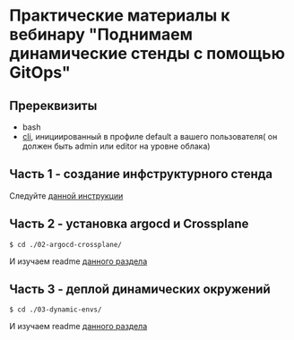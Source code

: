 # Практические материалы к вебинару "Поднимаем динамические стенды с помощью GitOps"

## Пререквизиты

- bash
- [cli](https://cloud.yandex.ru/docs/cli/operations/install-cli), инициированный в профиле default а вашего пользователя( он должен быть admin или editor на уровне облака)


## Часть 1 - создание инфструктурного стенда 

Следуйте [данной инструкции](https://github.com/yandex-cloud-examples/yc-webinar-gitops-argo-crossplane/tree/main/01-mk8s-gitlab/README.md)


## Часть 2 - установка argocd и Crossplane

```
$ cd ./02-argocd-crossplane/
```

И изучаем readme [данного раздела](./02-argocd-crossplane/)

## Часть 3 - деплой динамических окружений

```
$ cd ./03-dynamic-envs/
```

И изучаем readme [данного раздела](./03-dynamic-envs/)
